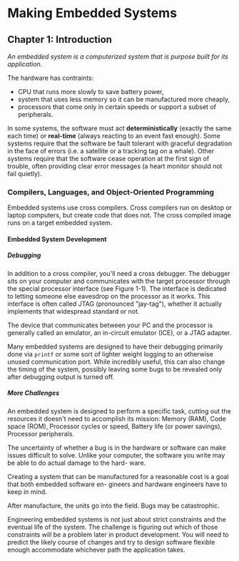 
#  Making Embedded Systems

## Chapter 1: Introduction

*An embedded system is a computerized system that is purpose built for its application.*

The hardware has contraints:
- CPU that runs more slowly to save battery power,
- system that uses less memory so it can be manufactured more cheaply,
- processors that come only in certain speeds or support a subset of peripherals.

In some systems, the software must act **deterministically** (exactly the same each time) or **real-time** (always reacting to an event fast enough). Some systems require that the software be fault tolerant with graceful degradation in the face of errors (i.e. a satellite or a tracking tag on a whale). Other systems require that the software cease operation at the first sign of trouble, often providing clear error messages (a heart monitor should not fail quietly).

### Compilers, Languages, and Object-Oriented Programming

Embedded systems use cross compilers. Cross compilers run on desktop or laptop computers, but create code that does not. The cross compiled image runs on a target embedded system.

#### Embedded System Development

##### Debugging

In addition to a cross compiler, you'll need a cross debugger. The debugger sits on your computer and communicates with the target processor through the special processor interface (see Figure 1-1). The interface is dedicated to letting someone else eavesdrop on the processor as it works. This interface is often called JTAG (pronounced "jay-tag"), whether it actually implements that widespread standard or not.

The device that communicates between your PC and the processor is generally called an emulator, an in-circuit emulator (ICE), or a JTAG adapter.

Many embedded systems are designed to have their debugging primarily done via `printf` or some sort of lighter weight logging to an otherwise unused communication port. While incredibly useful, this can also change the timing of the system, possibly leaving some bugs to be revealed only after debugging output is turned off.

##### More Challenges

An embedded system is designed to perform a specific task, cutting out the resources it doesn't need to accomplish its mission: Memory (RAM), Code space (ROM), Processor cycles or speed, Battery life (or power savings), Processor peripherals.

The uncertainty of whether a bug is in the hardware or software can make issues difficult to solve. Unlike your computer, the software you write may be able to do actual damage to the hard- ware.

Creating a system that can be manufactured for a reasonable cost is a goal that both embedded software en- gineers and hardware engineers have to keep in mind.

After manufacture, the units go into the field. Bugs may be catastrophic.

Engineering embedded systems is not just about strict constraints and the eventual life of the system. The challenge is figuring out which of those constraints will be a problem later in product development. You will need to predict the likely course of changes and try to design software flexible enough accommodate whichever path the application takes.

